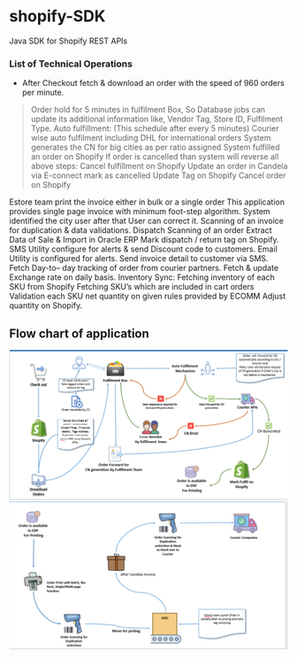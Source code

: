 # shopify-SDK
Java SDK for Shopify REST APIs

### List of Technical Operations
* After Checkout fetch & download an order with the speed of 960 orders per minute.
> Order hold for 5 minutes in fulfilment Box, So Database jobs can update its additional information like, Vendor Tag, Store ID, Fulfilment Type. 
> Auto fulfillment:  (This schedule after every 5 minutes) 
> Courier wise auto fulfilment including DHL for international orders
> System generates the CN for big cities as per ratio assigned 
> System fulfilled an order on Shopify
> If order is cancelled than system will reverse all above steps:
  Cancel fulfillment on Shopify
  Update an order in Candela via E-connect mark as cancelled
  Update Tag on Shopify
  Cancel order on Shopify 

Estore team print the invoice either in bulk or a single order
This application provides single page invoice with minimum foot-step algorithm.
System identified the city user after that User can correct it.
Scanning of an invoice for duplication & data validations. 
Dispatch Scanning of an order
Extract Data of Sale & Import in Oracle ERP
Mark dispatch / return tag on Shopify.
SMS Utility configure for alerts & send Discount code to customers.
Email Utility is configured for alerts.
Send invoice detail to customer via SMS.
Fetch Day-to– day tracking of order from courier partners.
Fetch & update Exchange rate on daily basis. 
Inventory Sync:
Fetching inventory of each SKU from Shopify
Fetching SKU’s which are included in cart orders
Validation each SKU net quantity on given rules provided by ECOMM
Adjust quantity on Shopify.


## Flow chart of application
![Alt text](https://github.com/Oracle-Programming-School/shopify-SDK/blob/main/images/flow1.png?raw=true "Optional Title")
![Alt text](https://github.com/Oracle-Programming-School/shopify-SDK/blob/main/images/flow2.png?raw=true "Optional Title")
